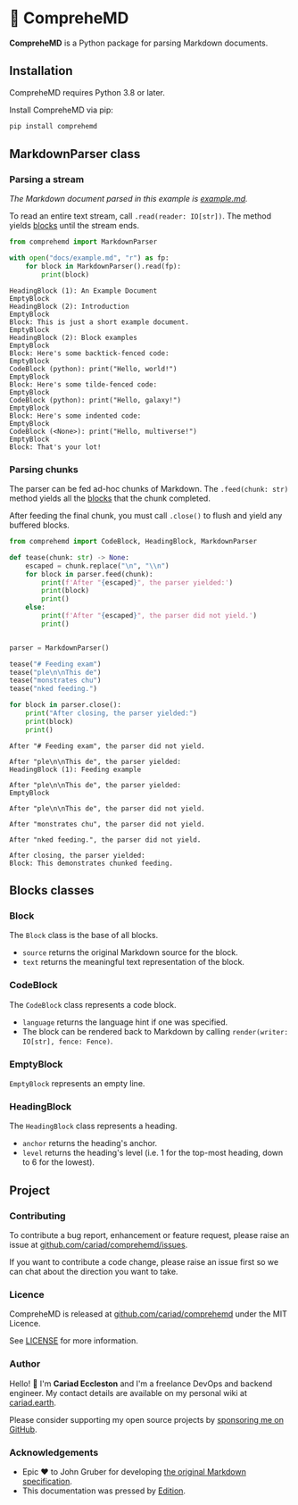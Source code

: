 # 🤔 CompreheMD

**CompreheMD** is a Python package for parsing Markdown documents.

<edition value="toc" />


## Installation

CompreheMD requires Python 3.8 or later.

Install CompreheMD via pip:

```bash
pip install comprehemd
```

## MarkdownParser class

### Parsing a stream

_The Markdown document parsed in this example is [example.md](https://cariad.github.io/comprehemd/example.md)._

To read an entire text stream, call `.read(reader: IO[str])`. The method yields [blocks](#blocks-classes) until the stream ends.

```python
from comprehemd import MarkdownParser

with open("docs/example.md", "r") as fp:
    for block in MarkdownParser().read(fp):
        print(block)
```

<!--edition-exec as=markdown fence=backticks host=shell range=start-->

```text
HeadingBlock (1): An Example Document
EmptyBlock
HeadingBlock (2): Introduction
EmptyBlock
Block: This is just a short example document.
EmptyBlock
HeadingBlock (2): Block examples
EmptyBlock
Block: Here's some backtick-fenced code:
EmptyBlock
CodeBlock (python): print("Hello, world!")
EmptyBlock
Block: Here's some tilde-fenced code:
EmptyBlock
CodeBlock (python): print("Hello, galaxy!")
EmptyBlock
Block: Here's some indented code:
EmptyBlock
CodeBlock (<None>): print("Hello, multiverse!")
EmptyBlock
Block: That's your lot!
```

<!--edition-exec range=end-->

### Parsing chunks

The parser can be fed ad-hoc chunks of Markdown. The `.feed(chunk: str)` method yields all the [blocks](#blocks-classes) that the chunk completed.

After feeding the final chunk, you must call `.close()` to flush and yield any buffered blocks.

```python
from comprehemd import CodeBlock, HeadingBlock, MarkdownParser

def tease(chunk: str) -> None:
    escaped = chunk.replace("\n", "\\n")
    for block in parser.feed(chunk):
        print(f'After "{escaped}", the parser yielded:')
        print(block)
        print()
    else:
        print(f'After "{escaped}", the parser did not yield.')
        print()


parser = MarkdownParser()

tease("# Feeding exam")
tease("ple\n\nThis de")
tease("monstrates chu")
tease("nked feeding.")

for block in parser.close():
    print("After closing, the parser yielded:")
    print(block)
    print()

```

<!--edition-exec as=markdown fence=backticks host=shell range=start-->

```text
After "# Feeding exam", the parser did not yield.

After "ple\n\nThis de", the parser yielded:
HeadingBlock (1): Feeding example

After "ple\n\nThis de", the parser yielded:
EmptyBlock

After "ple\n\nThis de", the parser did not yield.

After "monstrates chu", the parser did not yield.

After "nked feeding.", the parser did not yield.

After closing, the parser yielded:
Block: This demonstrates chunked feeding.
```

<!--edition-exec range=end-->

## Blocks classes

### Block

The `Block` class is the base of all blocks.

- `source` returns the original Markdown source for the block.
- `text` returns the meaningful text representation of the block.

### CodeBlock

The `CodeBlock` class represents a code block.

- `language` returns the language hint if one was specified.
- The block can be rendered back to Markdown by calling `render(writer: IO[str], fence: Fence)`.

### EmptyBlock

`EmptyBlock` represents an empty line.

### HeadingBlock

The `HeadingBlock` class represents a heading.

- `anchor` returns the heading's anchor.
- `level` returns the heading's level (i.e. 1 for the top-most heading, down to 6 for the lowest).

## Project

### Contributing

To contribute a bug report, enhancement or feature request, please raise an issue at [github.com/cariad/comprehemd/issues](https://github.com/cariad/comprehemd/issues).

If you want to contribute a code change, please raise an issue first so we can chat about the direction you want to take.

### Licence

CompreheMD is released at [github.com/cariad/comprehemd](https://github.com/cariad/comprehemd) under the MIT Licence.

See [LICENSE](https://github.com/cariad/comprehemd/blob/main/LICENSE) for more information.

### Author

Hello! 👋 I'm **Cariad Eccleston** and I'm a freelance DevOps and backend engineer. My contact details are available on my personal wiki at [cariad.earth](https://cariad.earth).

Please consider supporting my open source projects by [sponsoring me on GitHub](https://github.com/sponsors/cariad/).

### Acknowledgements

- Epic ❤️ to John Gruber for developing [the original Markdown specification](https://daringfireball.net/projects/markdown/).
- This documentation was pressed by [Edition](https://github.com/cariad/edition).
